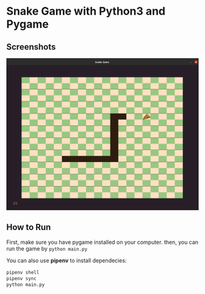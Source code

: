 # Snake Game with Python3 and Pygame
## Screenshots
![Snake Game](screenshots/game.png)

## How to Run
First, make sure you have pygame installed on your computer. then, you can run the game by  `python main.py`


You can also use **pipenv** to install dependecies:

    pipenv shell
    pipenv sync
    python main.py